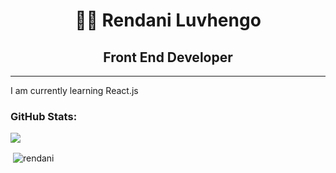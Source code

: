 

<h1 align="center"> 👋🏾  Rendani Luvhengo</h1>
<h2 align="center">Front End Developer</h2>
<hr/>

<p>I am currently learning React.js</p>


### GitHub Stats:

<img src="https://github-profile-trophy.vercel.app/?username=renda02&theme=gruvbox&column=3&margin-w=15&margin-h=15 (https://github.com/ryo-ma/github-profile-trophy)">

<p>&nbsp;<img align="center" src="https://github-readme-stats.vercel.app/api?username=renda02&show_icons=true&count_private=true&theme=gruvbox" alt="rendani" /></p>
